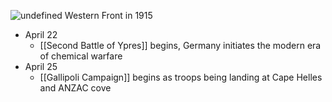 
![undefined](https://upload.wikimedia.org/wikipedia/commons/5/51/Western_front_1915-16.jpg)
Western Front in 1915

- April 22
	- [[Second Battle of Ypres]] begins, Germany initiates the modern era of chemical warfare
- April 25
	- [[Gallipoli Campaign]] begins as troops being landing at Cape Helles and ANZAC cove